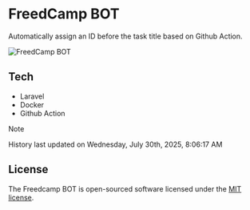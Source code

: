 # FreedCamp BOT

Automatically assign an ID before the task title based on Github Action.

![FreedCamp BOT](https://repository-images.githubusercontent.com/737932867/7d34798b-2680-471c-b089-a78a718d3d6a)

## Tech

- Laravel
- Docker
- Github Action

> [!NOTE]  
> History last updated on Wednesday, July 30th, 2025, 8:06:17 AM

## License

The Freedcamp BOT is open-sourced software licensed under the [MIT license](https://opensource.org/licenses/MIT).
